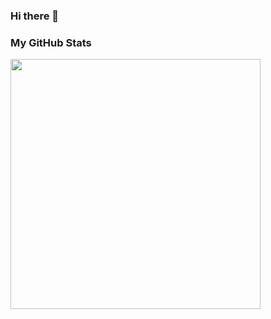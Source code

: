### Hi there 👋

### My GitHub Stats
<img align="left" width="400" src="https://github-readme-stats.vercel.app/api?username=ZeroneDoo&show_icons=true&bg_color=424344&title_color=fff&icon_color=fff&text_color=d9a618&show_owner=false" />
